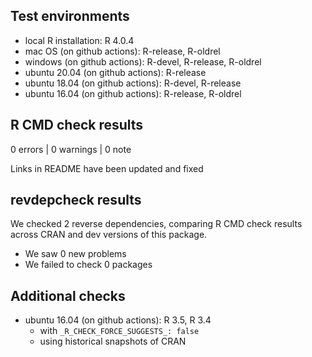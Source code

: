 ## Test environments

* local R installation: R 4.0.4
* mac OS (on github actions): R-release, R-oldrel
* windows (on github actions): R-devel, R-release, R-oldrel
* ubuntu 20.04 (on github actions): R-release
* ubuntu 18.04 (on github actions): R-devel, R-release
* ubuntu 16.04 (on github actions): R-release, R-oldrel


## R CMD check results

0 errors | 0 warnings | 0 note

Links in README have been updated and fixed

## revdepcheck results

We checked 2 reverse dependencies, comparing R CMD check results across CRAN 
and dev versions of this package.

 * We saw 0 new problems
 * We failed to check 0 packages


## Additional checks

* ubuntu 16.04 (on github actions): R 3.5, R 3.4
    - with `_R_CHECK_FORCE_SUGGESTS_: false`
    - using historical snapshots of CRAN
